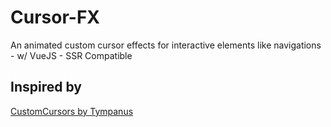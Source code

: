 # Cursor-FX

An animated custom cursor effects for interactive elements like navigations - w/ VueJS - SSR Compatible

## Inspired by

[CustomCursors by Tympanus](https://tympanus.net/Tutorials/CustomCursors/index3.html)
